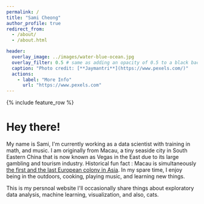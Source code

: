 ```yaml
---
permalink: /
title: "Sami Cheong"
author_profile: true
redirect_from:
  - /about/
  - /about.html

header:
  overlay_image: ../images/water-blue-ocean.jpg
  overlay_filter: 0.5 # same as adding an opacity of 0.5 to a black background
  caption: "Photo credit: [**Jaymantri**](https://www.pexels.com/)"
  actions:
    - label: "More Info"
      url: "https://www.pexels.com"
---
```


{% include feature_row %}

# Hey there!

My name is Sami, I'm currently working as a data scientist with training in math, and music. I am originally from Macau, a tiny seaside city in South Eastern China that is now known as Vegas in the East due to its large gambling and tourism industry. Historical fun fact : Macau is simultaneously [the first and the last European colony in Asia](https://www.chicagotribune.com/news/ct-xpm-1999-12-22-9912220059-story.html). In my spare time, I enjoy being in the outdoors, cooking, playing music, and learning new things.

This is my persnoal website I'll occasionally share things about exploratory data analysis, machine learning, visualization, and also, cats.
